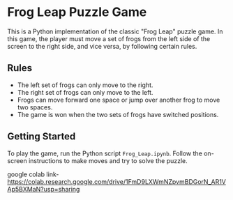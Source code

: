# Frog Leap Puzzle Game

This is a Python implementation of the classic "Frog Leap" puzzle game. In this game, the player must move a set of frogs from the left side of the screen to the right side, and vice versa, by following certain rules.

## Rules

- The left set of frogs can only move to the right.
- The right set of frogs can only move to the left.
- Frogs can move forward one space or jump over another frog to move two spaces.
- The game is won when the two sets of frogs have switched positions.

## Getting Started

To play the game, run the Python script `Frog_Leap.ipynb`. Follow the on-screen instructions to make moves and try to solve the puzzle.

google colab link-https://colab.research.google.com/drive/1FmD9LXWmNZpvmBDGorN_AR1VAp5BXMaN?usp=sharing
